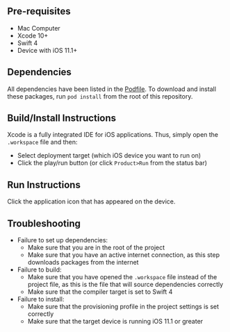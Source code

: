 ## Pre-requisites
* Mac Computer
* Xcode 10+
* Swift 4
* Device with iOS 11.1+

## Dependencies
All dependencies have been listed in the [Podfile](Podfile). To download and install these packages, run `pod install` from the root of this repository.

## Build/Install Instructions
Xcode is a fully integrated IDE for iOS applications. Thus, simply open the `.workspace` file and then:
* Select deployment target (which iOS device you want to run on)
* Click the play/run button (or click `Product>Run` from the status bar)

## Run Instructions
Click the application icon that has appeared on the device.

## Troubleshooting
* Failure to set up dependencies:
    * Make sure that you are in the root of the project
    * Make sure that you have an active internet connection, as this step downloads packages from the internet
* Failure to build:
    * Make sure that you have opened the `.workspace` file instead of the project file, as this is the file that will source dependencies correctly
    * Make sure that the compiler target is set to Swift 4
* Failure to install:
    * Make sure that the provisioning profile in the project settings is set correctly
    * Make sure that the target device is running iOS 11.1 or greater
